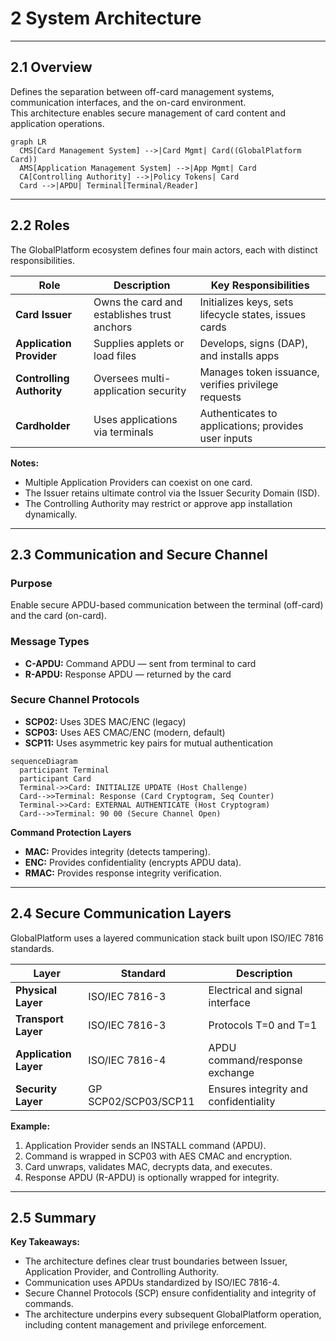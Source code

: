 # 2 System Architecture

---

## 2.1 Overview
Defines the separation between off-card management systems, communication interfaces, and the on-card environment.  
This architecture enables secure management of card content and application operations.

<!-- Figure 2-1: GlobalPlatform System Overview -->
```mermaid
graph LR
  CMS[Card Management System] -->|Card Mgmt| Card((GlobalPlatform Card))
  AMS[Application Management System] -->|App Mgmt| Card
  CA[Controlling Authority] -->|Policy Tokens| Card
  Card -->|APDU| Terminal[Terminal/Reader]
```

<!-- presenter note: Explain that the architecture is role-based — Issuer manages keys, Application Providers manage content, and the CA enforces policy across domains. -->

---

## 2.2 Roles
The GlobalPlatform ecosystem defines four main actors, each with distinct responsibilities.

| Role | Description | Key Responsibilities |
|------|--------------|----------------------|
| **Card Issuer** | Owns the card and establishes trust anchors | Initializes keys, sets lifecycle states, issues cards |
| **Application Provider** | Supplies applets or load files | Develops, signs (DAP), and installs apps |
| **Controlling Authority** | Oversees multi-application security | Manages token issuance, verifies privilege requests |
| **Cardholder** | Uses applications via terminals | Authenticates to applications; provides user inputs |

<!-- Table 2-1: Roles and Responsibilities -->

**Notes:**
- Multiple Application Providers can coexist on one card.  
- The Issuer retains ultimate control via the Issuer Security Domain (ISD).  
- The Controlling Authority may restrict or approve app installation dynamically.

<!-- presenter note: Highlight how roles correspond to SD ownership and token usage. -->

---

## 2.3 Communication and Secure Channel

### Purpose
Enable secure APDU-based communication between the terminal (off-card) and the card (on-card).

### Message Types
- **C-APDU:** Command APDU — sent from terminal to card  
- **R-APDU:** Response APDU — returned by the card  

### Secure Channel Protocols
- **SCP02:** Uses 3DES MAC/ENC (legacy)  
- **SCP03:** Uses AES CMAC/ENC (modern, default)  
- **SCP11:** Uses asymmetric key pairs for mutual authentication  

<!-- Figure 2-2: SCP03 Secure Channel Initialization Flow -->
```mermaid
sequenceDiagram
  participant Terminal
  participant Card
  Terminal->>Card: INITIALIZE UPDATE (Host Challenge)
  Card-->>Terminal: Response (Card Cryptogram, Seq Counter)
  Terminal->>Card: EXTERNAL AUTHENTICATE (Host Cryptogram)
  Card-->>Terminal: 90 00 (Secure Channel Open)
```

**Command Protection Layers**
- **MAC:** Provides integrity (detects tampering).  
- **ENC:** Provides confidentiality (encrypts APDU data).  
- **RMAC:** Provides response integrity verification.  

<!-- Table 2-2: SCP03 Cryptographic Layers -->

<!-- presenter note:
Walk through the INITIALIZE UPDATE and EXTERNAL AUTHENTICATE steps.
Explain how the ISD’s static keys derive session keys for S-ENC, S-MAC, and DEK.
-->

---

## 2.4 Secure Communication Layers

GlobalPlatform uses a layered communication stack built upon ISO/IEC 7816 standards.

| Layer | Standard | Description |
|--------|-----------|-------------|
| **Physical Layer** | ISO/IEC 7816-3 | Electrical and signal interface |
| **Transport Layer** | ISO/IEC 7816-3 | Protocols T=0 and T=1 |
| **Application Layer** | ISO/IEC 7816-4 | APDU command/response exchange |
| **Security Layer** | GP SCP02/SCP03/SCP11 | Ensures integrity and confidentiality |

<!-- Table 2-3: Communication Layer Stack -->

**Example:**
1. Application Provider sends an INSTALL command (APDU).  
2. Command is wrapped in SCP03 with AES CMAC and encryption.  
3. Card unwraps, validates MAC, decrypts data, and executes.  
4. Response APDU (R-APDU) is optionally wrapped for integrity.  

<!-- presenter note: Correlate ISO layers with GP security roles. -->

---

## 2.5 Summary

**Key Takeaways:**
- The architecture defines clear trust boundaries between Issuer, Application Provider, and Controlling Authority.  
- Communication uses APDUs standardized by ISO/IEC 7816-4.  
- Secure Channel Protocols (SCP) ensure confidentiality and integrity of commands.  
- The architecture underpins every subsequent GlobalPlatform operation, including content management and privilege enforcement.

<!-- presenter note:
Reinforce the message: “Every GlobalPlatform command is just an APDU — but securely wrapped and role-governed.”
-->
